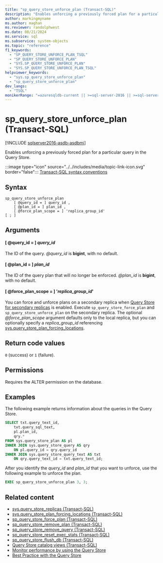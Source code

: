 ```yaml
---
title: "sp_query_store_unforce_plan (Transact-SQL)"
description: "Enables unforcing a previously forced plan for a particular query in the Query Store."
author: markingmyname
ms.author: maghan
ms.reviewer: randolphwest
ms.date: 08/21/2024
ms.service: sql
ms.subservice: system-objects
ms.topic: "reference"
f1_keywords:
  - "SP_QUERY_STORE_UNFORCE_PLAN_TSQL"
  - "SP_QUERY_STORE_UNFORCE_PLAN"
  - "SYS.SP_QUERY_STORE_UNFORCE_PLAN"
  - "SYS.SP_QUERY_STORE_UNFORCE_PLAN_TSQL"
helpviewer_keywords:
  - "sys.sp_query_store_unforce_plan"
  - "sp_query_store_unforce_plan"
dev_langs:
  - "TSQL"
monikerRange: "=azuresqldb-current || >=sql-server-2016 || >=sql-server-linux-2017 || =azuresqldb-mi-current"
---
```

# sp_query_store_unforce_plan (Transact-SQL)

[!INCLUDE [sqlserver2016-asdb-asdbmi](../../includes/applies-to-version/sqlserver2016-asdb-asdbmi.md)]

Enables unforcing a previously forced plan for a particular query in the Query Store.

:::image type="icon" source="../../includes/media/topic-link-icon.svg" border="false"::: [Transact-SQL syntax conventions](../../t-sql/language-elements/transact-sql-syntax-conventions-transact-sql.md)

## Syntax

```syntaxsql
sp_query_store_unforce_plan
    [ @query_id = ] query_id ,
    [ @plan_id = ] plan_id ,
    [ @force_plan_scope = ] 'replica_group_id'
[ ; ]
```

## Arguments

#### [ @query_id = ] *query_id*

The ID of the query. *@query_id* is **bigint**, with no default.

#### [ @plan_id = ] *plan_id*

The ID of the query plan that will no longer be enforced. *@plan_id* is **bigint**, with no default.

#### [ @force_plan_scope = ] '*replica_group_id*'

You can force and unforce plans on a secondary replica when [Query Store for secondary replicas](../performance/query-store-for-secondary-replicas.md) is enabled. Execute `sp_query_store_force_plan` and `sp_query_store_unforce_plan` on the secondary replica. The optional *@force_plan_scope* argument defaults only to the local replica, but you can optionally specify a *replica_group_id* referencing [sys.query_store_plan_forcing_locations](../system-catalog-views/sys-query-store-plan-forcing-locations-transact-sql.md).

## Return code values

`0` (success) or `1` (failure).

## Permissions

Requires the ALTER permission on the database.

## Examples

The following example returns information about the queries in the Query Store.

```sql
SELECT txt.query_text_id,
    txt.query_sql_text,
    pl.plan_id,
    qry.*
FROM sys.query_store_plan AS pl
INNER JOIN sys.query_store_query AS qry
    ON pl.query_id = qry.query_id
INNER JOIN sys.query_store_query_text AS txt
    ON qry.query_text_id = txt.query_text_id;
```

After you identify the *query_id* and *plan_id* that you want to unforce, use the following example to unforce the plan.

```sql
EXEC sp_query_store_unforce_plan 3, 3;
```

## Related content

- [sys.query_store_replicas (Transact-SQL)](../system-catalog-views/sys-query-store-replicas.md)
- [sys.query_store_plan_forcing_locations (Transact-SQL)](../system-catalog-views/sys-query-store-plan-forcing-locations-transact-sql.md)
- [sp_query_store_force_plan (Transact-SQL)](sp-query-store-force-plan-transact-sql.md)
- [sp_query_store_remove_plan (Transact-SQL)](sp-query-store-remove-plan-transact-sql.md)
- [sp_query_store_remove_query (Transact-SQL)](sp-query-store-remove-query-transact-sql.md)
- [sp_query_store_reset_exec_stats (Transact-SQL)](sp-query-store-reset-exec-stats-transact-sql.md)
- [sp_query_store_flush_db (Transact-SQL)](sp-query-store-flush-db-transact-sql.md)
- [Query Store catalog views (Transact-SQL)](../system-catalog-views/query-store-catalog-views-transact-sql.md)
- [Monitor performance by using the Query Store](../performance/monitoring-performance-by-using-the-query-store.md)
- [Best Practice with the Query Store](../performance/best-practice-with-the-query-store.md#CheckForced)
